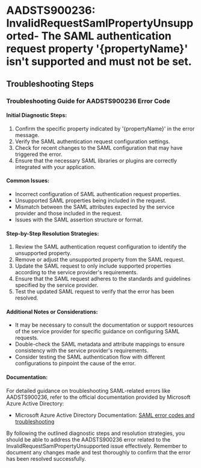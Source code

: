 # AADSTS900236: InvalidRequestSamlPropertyUnsupported- The SAML authentication request property '{propertyName}' isn't supported and must not be set.


## Troubleshooting Steps
### Troubleshooting Guide for AADSTS900236 Error Code

#### Initial Diagnostic Steps:
1. Confirm the specific property indicated by '{propertyName}' in the error message.
2. Verify the SAML authentication request configuration settings.
3. Check for recent changes to the SAML configuration that may have triggered the error.
4. Ensure that the necessary SAML libraries or plugins are correctly integrated with your application.

#### Common Issues:
- Incorrect configuration of SAML authentication request properties.
- Unsupported SAML properties being included in the request.
- Mismatch between the SAML attributes expected by the service provider and those included in the request.
- Issues with the SAML assertion structure or format.

#### Step-by-Step Resolution Strategies:
1. Review the SAML authentication request configuration to identify the unsupported property.
2. Remove or adjust the unsupported property from the SAML request.
3. Update the SAML request to only include supported properties according to the service provider's requirements.
4. Ensure that the SAML request adheres to the standards and guidelines specified by the service provider.
5. Test the updated SAML request to verify that the error has been resolved.

#### Additional Notes or Considerations:
- It may be necessary to consult the documentation or support resources of the service provider for specific guidance on configuring SAML requests.
- Double-check the SAML metadata and attribute mappings to ensure consistency with the service provider's requirements.
- Consider testing the SAML authentication flow with different configurations to pinpoint the cause of the error.

#### Documentation:
For detailed guidance on troubleshooting SAML-related errors like AADSTS900236, refer to the official documentation provided by Microsoft Azure Active Directory:
- Microsoft Azure Active Directory Documentation: [SAML error codes and troubleshooting](https://docs.microsoft.com/en-us/azure/active-directory/develop/reply-url)

By following the outlined diagnostic steps and resolution strategies, you should be able to address the AADSTS900236 error related to the InvalidRequestSamlPropertyUnsupported issue effectively. Remember to document any changes made and test thoroughly to confirm that the error has been resolved successfully.